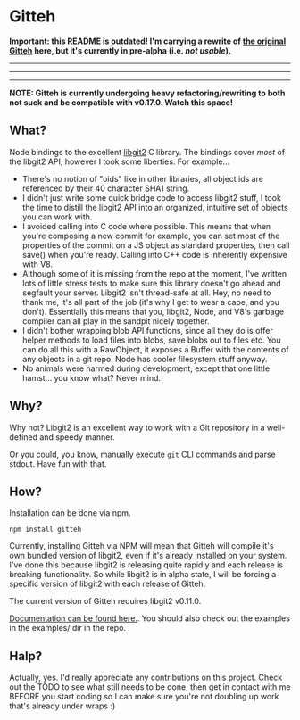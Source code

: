 # Gitteh

**Important: this README is outdated! I'm carrying a rewrite of [the original  
Gitteh](https://github.com/libgit2/node-gitteh) here, but it's currently in pre-alpha (i.e. *not usable*).**

------
------
------

**NOTE: Gitteh is currently undergoing heavy refactoring/rewriting to both not suck and be compatible with v0.17.0. Watch this space!**

## What?

Node bindings to the excellent [libgit2](http://libgit2.github.com) C library. The bindings cover *most* of the libgit2 API, however I took some liberties. For example...

* There's no notion of "oids" like in other libraries, all object ids are referenced by their 40 character SHA1 string.
* I didn't just write some quick bridge code to access libgit2 stuff, I took the time to distill the libgit2 API into an organized, intuitive set of objects you can work with.
* I avoided calling into C code where possible. This means that when you're composing a new commit for example, you can set most of the properties of the commit on a JS object as standard properties, then call save() when you're ready. Calling into C++ code is inherently expensive with V8.
* Although some of it is missing from the repo at the moment, I've written lots of little stress tests to make sure this library doesn't go ahead and segfault your server. Libgit2 isn't thread-safe at all. Hey, no need to thank me, it's all part of the job (it's why I get to wear a cape, and you don't). Essentially this means that you, libgit2, Node, and V8's garbage compiler can all play in the sandpit nicely together.
* I didn't bother wrapping blob API functions, since all they do is offer helper methods to load files into blobs, save blobs out to files etc. You can do all this with a RawObject, it exposes a Buffer with the contents of any objects in a git repo. Node has cooler filesystem stuff anyway.
* No animals were harmed during development, except that one little hamst... you know what? Never mind.

## Why?

Why not? Libgit2 is an excellent way to work with a Git repository in a well-defined and speedy manner. 

Or you could, you know, manually execute `git` CLI commands and parse stdout. Have fun with that. 

## How?

Installation can be done via npm.

	npm install gitteh
	
Currently, installing Gitteh via NPM will mean that Gitteh will compile it's own
bundled version of libgit2, even if it's already installed on your system. I've
done this because libgit2 is releasing quite rapidly and each release is breaking
functionality. So while libgit2 is in alpha state, I will be forcing a specific
version of libgit2 with each release of Gitteh.

The current version of Gitteh requires libgit2 v0.11.0.

[Documentation can be found here.](http://libgit2.github.com/node-gitteh/docs/index.html). You should also check out the examples in the examples/ dir in the repo.

## Halp?

Actually, yes. I'd really appreciate any contributions on this project. Check out the TODO to see what still needs to be done, then get in contact with me BEFORE you start coding so I can make sure you're not doubling up work that's already under wraps :)
